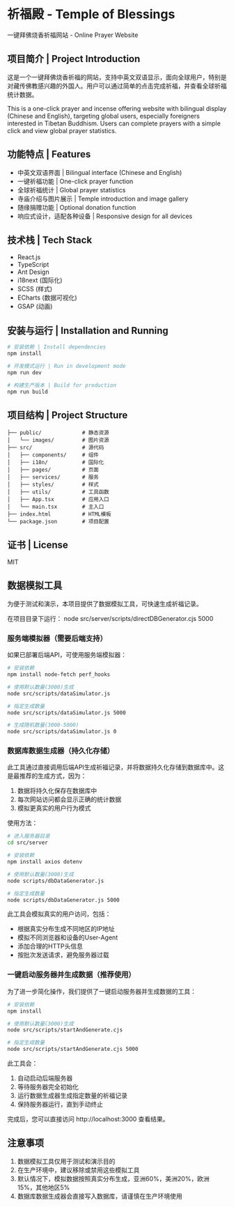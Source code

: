 # 祈福殿 - Temple of Blessings

一键拜佛烧香祈福网站 - Online Prayer Website

## 项目简介 | Project Introduction

这是一个一键拜佛烧香祈福的网站，支持中英文双语显示，面向全球用户，特别是对藏传佛教感兴趣的外国人。用户可以通过简单的点击完成祈福，并查看全球祈福统计数据。

This is a one-click prayer and incense offering website with bilingual display (Chinese and English), targeting global users, especially foreigners interested in Tibetan Buddhism. Users can complete prayers with a simple click and view global prayer statistics.

## 功能特点 | Features

- 中英文双语界面 | Bilingual interface (Chinese and English)
- 一键祈福功能 | One-click prayer function
- 全球祈福统计 | Global prayer statistics
- 寺庙介绍与图片展示 | Temple introduction and image gallery
- 随缘捐赠功能 | Optional donation function
- 响应式设计，适配各种设备 | Responsive design for all devices

## 技术栈 | Tech Stack

- React.js
- TypeScript
- Ant Design
- i18next (国际化)
- SCSS (样式)
- ECharts (数据可视化)
- GSAP (动画)

## 安装与运行 | Installation and Running

```bash
# 安装依赖 | Install dependencies
npm install

# 开发模式运行 | Run in development mode
npm run dev

# 构建生产版本 | Build for production
npm run build
```

## 项目结构 | Project Structure

```
├── public/             # 静态资源
│   └── images/         # 图片资源
├── src/                # 源代码
│   ├── components/     # 组件
│   ├── i18n/           # 国际化
│   ├── pages/          # 页面
│   ├── services/       # 服务
│   ├── styles/         # 样式
│   ├── utils/          # 工具函数
│   ├── App.tsx         # 应用入口
│   └── main.tsx        # 主入口
├── index.html          # HTML模板
└── package.json        # 项目配置
```

## 证书 | License

MIT

## 数据模拟工具

为便于测试和演示，本项目提供了数据模拟工具，可快速生成祈福记录。

在项目目录下运行：
node src/server/scripts/directDBGenerator.cjs 5000


### 服务端模拟器（需要后端支持）

如果已部署后端API，可使用服务端模拟器：

```bash
# 安装依赖
npm install node-fetch perf_hooks

# 使用默认数量(3000)生成
node src/scripts/dataSimulator.js

# 指定生成数量
node src/scripts/dataSimulator.js 5000

# 生成随机数量(3000-5000)
node src/scripts/dataSimulator.js 0
```

### 数据库数据生成器（持久化存储）

此工具通过直接调用后端API生成祈福记录，并将数据持久化存储到数据库中。这是最推荐的生成方式，因为：

1. 数据将持久化保存在数据库中
2. 每次网站访问都会显示正确的统计数据
3. 模拟更真实的用户行为模式

使用方法：

```bash
# 进入服务器目录
cd src/server

# 安装依赖
npm install axios dotenv

# 使用默认数量(3000)生成
node scripts/dbDataGenerator.js

# 指定生成数量
node scripts/dbDataGenerator.js 5000
```

此工具会模拟真实的用户访问，包括：
- 根据真实分布生成不同地区的IP地址
- 模拟不同浏览器和设备的User-Agent
- 添加合理的HTTP头信息
- 按批次发送请求，避免服务器过载

### 一键启动服务器并生成数据（推荐使用）

为了进一步简化操作，我们提供了一键启动服务器并生成数据的工具：

```bash
# 安装依赖
npm install

# 使用默认数量(3000)生成
node src/scripts/startAndGenerate.cjs

# 指定生成数量
node src/scripts/startAndGenerate.cjs 5000
```

此工具会：
1. 自动启动后端服务器
2. 等待服务器完全初始化
3. 运行数据生成器生成指定数量的祈福记录
4. 保持服务器运行，直到手动终止

完成后，您可以直接访问 http://localhost:3000 查看结果。

## 注意事项

1. 数据模拟工具仅用于测试和演示目的
2. 在生产环境中，建议移除或禁用这些模拟工具
3. 默认情况下，模拟数据按照真实分布生成，亚洲60%，美洲20%，欧洲15%，其他地区5%
4. 数据库数据生成器会直接写入数据库，请谨慎在生产环境使用
